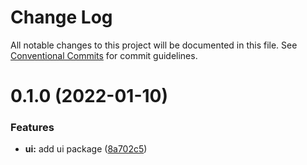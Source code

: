 # Change Log

All notable changes to this project will be documented in this file.
See [Conventional Commits](https://conventionalcommits.org) for commit guidelines.

# 0.1.0 (2022-01-10)


### Features

* **ui:** add ui package ([8a702c5](https://github.com/trevorsargent/myko/commit/8a702c5ad24ba44df2a4609302d6733293f4fba5))
